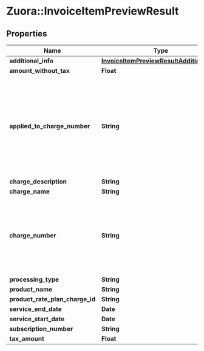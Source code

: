 # Zuora::InvoiceItemPreviewResult

## Properties
Name | Type | Description | Notes
------------ | ------------- | ------------- | -------------
**additional_info** | [**InvoiceItemPreviewResultAdditionalInfo**](InvoiceItemPreviewResultAdditionalInfo.md) |  | [optional] 
**amount_without_tax** | **Float** |  | [optional] 
**applied_to_charge_number** | **String** | Available when the chargeNumber of the charge that discount applies to was specified in the request or when the order is amending an existing subscription. | [optional] 
**charge_description** | **String** |  | [optional] 
**charge_name** | **String** |  | [optional] 
**charge_number** | **String** | Available when the chargeNumber was specified in the request or when the order is amending an existing subscription. | [optional] 
**processing_type** | **String** |  | [optional] 
**product_name** | **String** |  | [optional] 
**product_rate_plan_charge_id** | **String** |  | [optional] 
**service_end_date** | **Date** |  | [optional] 
**service_start_date** | **Date** |  | [optional] 
**subscription_number** | **String** |  | [optional] 
**tax_amount** | **Float** |  | [optional] 


